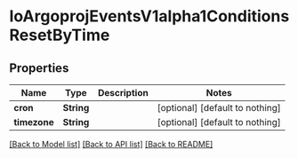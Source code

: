 # IoArgoprojEventsV1alpha1ConditionsResetByTime


## Properties
Name | Type | Description | Notes
------------ | ------------- | ------------- | -------------
**cron** | **String** |  | [optional] [default to nothing]
**timezone** | **String** |  | [optional] [default to nothing]


[[Back to Model list]](../README.md#models) [[Back to API list]](../README.md#api-endpoints) [[Back to README]](../README.md)


